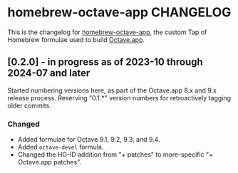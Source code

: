 # homebrew-octave-app CHANGELOG

This is the changelog for [homebrew-octave-app](https://github.com/octave-app/homebrew-octave-app), the custom Tap of Homebrew formulae used to build [Octave.app](https://github.com/octave-app/octave-app).


## [0.2.0] - in progress as of 2023-10 through 2024-07 and later

Started numbering versions here, as part of the Octave.app 8.x and 9.x release process. Reserving "0.1.*" version numbers for retroactively tagging older commits.

### Changed

* Added formulae for Octave 9.1, 9.2, 9.3, and 9.4.
* Added `octave-devel` formula.
* Changed the HG-ID addition from "+ patches" to more-specific "+ Octave.app patches".
